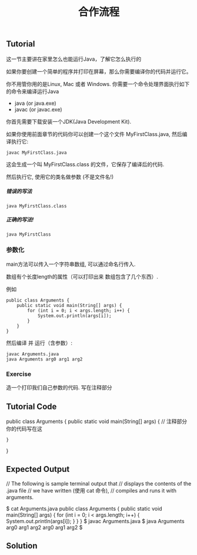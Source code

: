 ﻿---
layout: post
title: 合作流程
keywords: 编码格式, 开发规范, 命名规范
categories: [Java初级码农]
tags: [编码格式]
---

Tutorial
--------

这一节主要讲在家里怎么也能运行Java，了解它怎么执行的

如果你要创建一个简单的程序并打印在屏幕，那么你需要编译你的代码并运行它。

你不用管你用的是Linux, Mac 或者 Windows. 你需要一个命令处理界面执行如下的命令来编译运行Java

* java (or java.exe)
* javac (or javac.exe)

你首先需要下载安装一个JDK(Java Development Kit).

如果你使用前面章节的代码你可以创建一个这个文件 MyFirstClass.java, 然后编译执行它:

    javac MyFirstClass.java

这会生成一个叫 MyFirstClass.class 的文件，它保存了编译后的代码.

然后执行它, 使用它的类名做参数 (不是文件名!)

##### 错误的写法

    java MyFirstClass.class

##### 正确的写法!

    java MyFirstClass

### 参数化

main方法可以传入一个字符串数组, 可以通过命名行传入.

数组有个长度length的属性（可以打印出来 数组包含了几个东西）.

例如

    public class Arguments {
        public static void main(String[] args) {
            for (int i = 0; i < args.length; i++) {
                System.out.println(args[i]);
            }
        }
    }

然后编译 并 运行（含参数）:

    javac Arguments.java
    java Arguments arg0 arg1 arg2

### Exercise

造一个打印我们自己参数的代码. 写在注释部分

Tutorial Code
-------------

public class Arguments {
    public static void main(String[] args) {
        // 注释部分  你的代码写在这

    }
}

Expected Output
---------------

// The following is sample terminal output that
// displays the contents of the .java file
// we have written (使用 cat 命令),
// compiles and runs it with arguments.

$ cat Arguments.java
public class Arguments {
    public static void main(String[] args) {
        for (int i = 0; i < args.length; i++) {
            System.out.println(args[i]);
        }
    }
}
$ javac Arguments.java
$ java Arguments arg0 arg1 arg2 
arg0
arg1
arg2
$ 

Solution
--------
